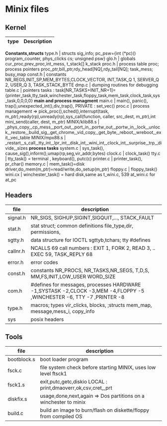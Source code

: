 # Minix files

## Kernel
type | Description |
-----|---          |
**Constants,structs**
type.h     | structs sig_info; pc_psw={int (*pc)() program_counter, phys_clicks cs; unsigned psw} 
glo.h      | globals cur_proc,prev_proc,int_mess, t_stack[] k_stack
proc.h     | process table proc; process pointers proc_ptr,bill_ptr,rdy_head[NQ],rdy_tail[NQ]; task_mess; busy_map
const.h    | constants NR_REGS,INIT_SP,MEM_BYTES,CLOCK_VECTOR, INT,TASK_Q 1, SERVER_Q 2, USER_Q 3, TASK_STACK_BYTE
dmp.c      | dumping routines for debugging
table.c    | pointers tasks : task[NR_TASKS+INIT_NR+1]={printer_task,tty_task,winchester_task,floppy_task,mem_task,clock_task,sys_task,0,0,0,0} 
**main and process managment**
main.c          | main(), panic(), trap(),unexpected_int(),div_trap(), PRIVATE : set_vec()
proc.c          | process management => pick_proc(),sched(),interrupt(task, m_ptr),ready(rp),unready(rp),sys_call(function, caller, src_dest, m_ptr),int mini_send(caller, dest, m_ptr)
MINIX/klib88.s  | _phys_copy,_cp_mess,_port_out,_port_in,_portw_out,_portw_in,_lock,_unlock,_restore,_build_sig,_get_chrome,_vid_copy,_get_byte,_reboot,_wreboot,_exit,_vec_table
MINIX/mpx88.s   | _restart,_s_call,_tty_int,_lpr_int,_disk_int,_wini_int,_clock_int,_surprise,_trp,_divide,_sizes
**process tasks**
system.c  | sys_task(), cause_sig(),inform(),umap(rp,seg,vir_addr,bytes)
clock.c   | clock_task()
tty.c     | tty_task() = terminal , keyboard(), putc(c)
printer.c | printer_task(), pr_char()
memory.c  | mem_task()=disk driver,do_mem(m_ptr)=read/write,do_setup(m_ptr)
floppy.c  | floppy_task()
wini.cx   | winchester_task() = hard disk,same as t_wini.c, 539 at_wini.c for at_pc


## Headers
file      | description |
----------|----
signal.h  | NR_SIGS, SIGHUP,SIGINT,SIGQUIT,..., STACK_FAULT
stat.h    | stat struct; common definitions file_type,dir, permissions,
sgtty.h   | data structure for IOCTL sgttyb,tchars; tty #defines 
callnr.h  | NCALLS 69 call numbers : EXIT 1, FORK 2, READ 3, .. EXEC 59, TASK_REPLY 68
error.h   | error codes 
const.h   | constants NR_PROCS, NR_TASKS,NR_SEGS, T,D,S, MM,FS,INIT,LOW_USER WORD_SIZE
com.h     | #defines for messages, processes HARDWARE -1,SYSTASK -2,CLOCK -3,MEM -4,FLOPPY -5 ,WINCHESTER -6, TTY -7 ,PRINTER -8
type.h    | macros; types  vir_clicks, blocks, ;structs mem_map, message,mess_i, copy_info
sys       | posix headers


## Tools
file      | description |
----------|----         |
bootblock.s   | boot loader program 
fsck.c        | file system check before starting MINIX, uses low level ftsck1
fsck1.s       | exit,putc,getc,diskio   LOCAL : print,dmaoverr,ok,csv,cret,_prt
diskfix.s     | usage,done,next,again => Dos partitions on a winchester to minix
build.c       | build an image to burn/flash on diskette/floppy from compiled OS
